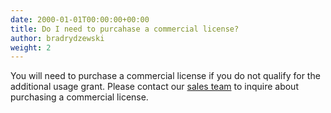```yaml
---
date: 2000-01-01T00:00:00+00:00
title: Do I need to purcahase a commercial license?
author: bradrydzewski
weight: 2
---
```


You will need to purchase a commercial license if you do not qualify for the additional usage grant. Please contact our [sales team](mailto:sales@drone.io) to inquire about purchasing a commercial license.

